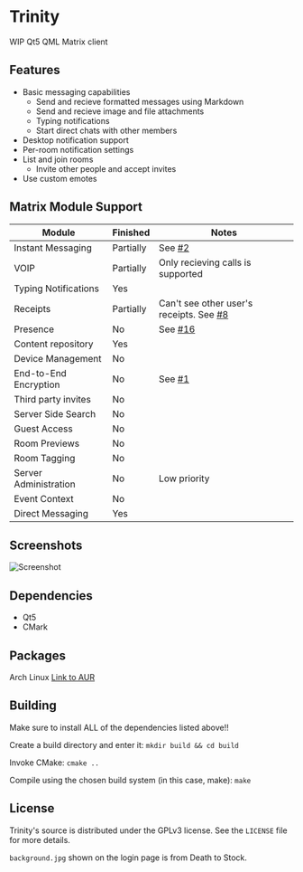 # Trinity
WIP Qt5 QML Matrix client

## Features
* Basic messaging capabilities
  * Send and recieve formatted messages using Markdown
  * Send and recieve image and file attachments
  * Typing notifications
  * Start direct chats with other members
* Desktop notification support
 * Per-room notification settings
* List and join rooms
  * Invite other people and accept invites
* Use custom emotes

## Matrix Module Support

Module| Finished| Notes
--------|-----|------
Instant Messaging|Partially|See [#2](https://github.com/invghost/Trinity/issues/2)
VOIP|Partially|Only recieving calls is supported
Typing Notifications|Yes|
Receipts|Partially|Can't see other user's receipts. See [#8](https://github.com/invghost/Trinity/issues/8)
Presence|No|See [#16](https://github.com/invghost/Trinity/issues/16)
Content repository|Yes|
Device Management|No|
End-to-End Encryption|No|See [#1](https://github.com/invghost/Trinity/issues/1)
Third party invites|No|
Server Side Search|No|
Guest Access|No|
Room Previews|No|
Room Tagging|No|
Server Administration|No|Low priority
Event Context|No|
Direct Messaging|Yes|

## Screenshots

![Screenshot](https://raw.githubusercontent.com/invghost/Trinity/master/misc/screenshot.png)

## Dependencies
* Qt5
* CMark

## Packages
Arch Linux
[Link to AUR](https://aur.archlinux.org/packages/trinity-matrix-git/)

## Building
Make sure to install ALL of the dependencies listed above!!

Create a build directory and enter it:
`mkdir build && cd build`

Invoke CMake:
`cmake ..`

Compile using the chosen build system (in this case, make):
`make`

## License
Trinity's source is distributed under the GPLv3 license. See the `LICENSE` file for more details.

`background.jpg` shown on the login page is from Death to Stock.

